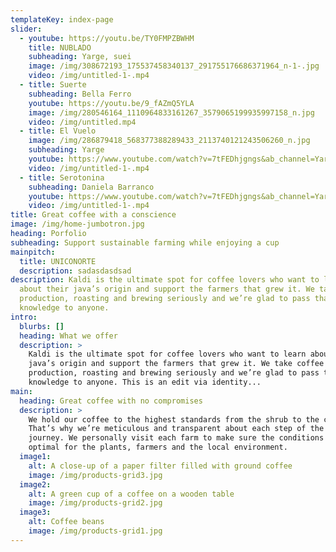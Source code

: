 ```yaml
---
templateKey: index-page
slider:
  - youtube: https://youtu.be/TY0FMPZBWHM
    title: NUBLADO
    subheading: Yarge, suei
    image: /img/308672193_175537458340137_291755176686371964_n-1-.jpg
    video: /img/untitled-1-.mp4
  - title: Suerte
    subheading: Bella Ferro
    youtube: https://youtu.be/9_fAZmQ5YLA
    image: /img/280546164_1110964833161267_3579065199935997158_n.jpg
    video: /img/untitled.mp4
  - title: El Vuelo
    image: /img/286879418_568377388289433_2113740121243506260_n.jpg
    subheading: Yarge
    youtube: https://www.youtube.com/watch?v=7tFEDhjgngs&ab_channel=Yarge
    video: /img/untitled-1-.mp4
  - title: Serotonina
    subheading: Daniela Barranco
    youtube: https://www.youtube.com/watch?v=7tFEDhjgngs&ab_channel=Yarge
    video: /img/untitled-1-.mp4
title: Great coffee with a conscience
image: /img/home-jumbotron.jpg
heading: Porfolio
subheading: Support sustainable farming while enjoying a cup
mainpitch:
  title: UNICONORTE
  description: sadasdasdsad
description: Kaldi is the ultimate spot for coffee lovers who want to learn
  about their java’s origin and support the farmers that grew it. We take coffee
  production, roasting and brewing seriously and we’re glad to pass that
  knowledge to anyone.
intro:
  blurbs: []
  heading: What we offer
  description: >
    Kaldi is the ultimate spot for coffee lovers who want to learn about their
    java’s origin and support the farmers that grew it. We take coffee
    production, roasting and brewing seriously and we’re glad to pass that
    knowledge to anyone. This is an edit via identity...
main:
  heading: Great coffee with no compromises
  description: >
    We hold our coffee to the highest standards from the shrub to the cup.
    That’s why we’re meticulous and transparent about each step of the coffee’s
    journey. We personally visit each farm to make sure the conditions are
    optimal for the plants, farmers and the local environment.
  image1:
    alt: A close-up of a paper filter filled with ground coffee
    image: /img/products-grid3.jpg
  image2:
    alt: A green cup of a coffee on a wooden table
    image: /img/products-grid2.jpg
  image3:
    alt: Coffee beans
    image: /img/products-grid1.jpg
---
```

